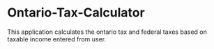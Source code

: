 # Ontario-Tax-Calculator
This application calculates the ontario tax and federal taxes based on taxable income entered from user. 
